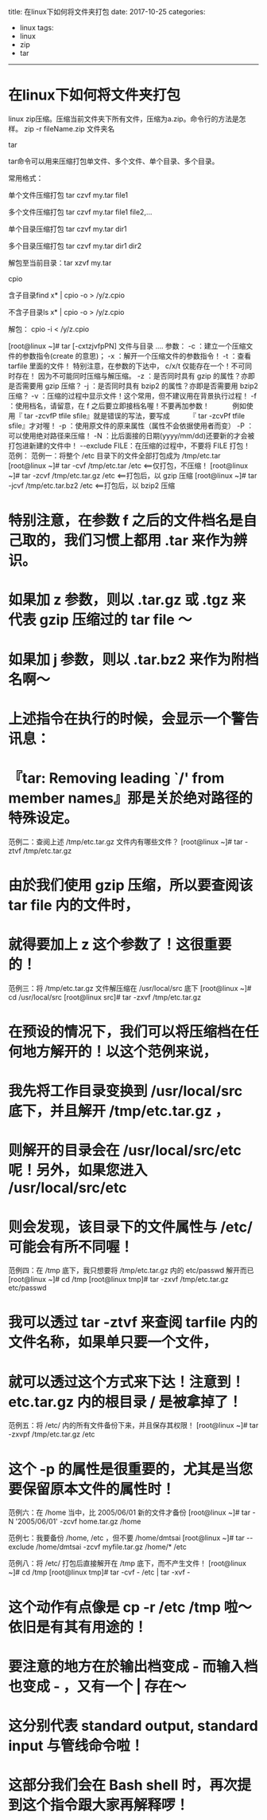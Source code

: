 title: 在linux下如何将文件夹打包
date: 2017-10-25 
categories:
- linux
tags:
- linux
- zip
- tar

---

# 在linux下如何将文件夹打包 #

linux zip压缩。压缩当前文件夹下所有文件，压缩为a.zip。命令行的方法是怎样。
zip  -r fileName.zip  文件夹名

tar

tar命令可以用来压缩打包单文件、多个文件、单个目录、多个目录。

常用格式：

单个文件压缩打包 tar czvf my.tar file1

多个文件压缩打包 tar czvf my.tar file1 file2,...

单个目录压缩打包 tar czvf my.tar dir1

多个目录压缩打包 tar czvf my.tar dir1 dir2

解包至当前目录：tar xzvf my.tar

cpio

含子目录find x* | cpio -o > /y/z.cpio

不含子目录ls x* | cpio -o > /y/z.cpio

解包： cpio -i < /y/z.cpio

[root@linux ~]# tar [-cxtzjvfpPN] 文件与目录 ....
参数：
-c ：建立一个压缩文件的参数指令(create 的意思)；
-x ：解开一个压缩文件的参数指令！
-t ：查看 tarfile 里面的文件！
特别注意，在参数的下达中， c/x/t 仅能存在一个！不可同时存在！
因为不可能同时压缩与解压缩。
-z ：是否同时具有 gzip 的属性？亦即是否需要用 gzip 压缩？
-j ：是否同时具有 bzip2 的属性？亦即是否需要用 bzip2 压缩？
-v ：压缩的过程中显示文件！这个常用，但不建议用在背景执行过程！
-f ：使用档名，请留意，在 f 之后要立即接档名喔！不要再加参数！
　　　例如使用『 tar -zcvfP tfile sfile』就是错误的写法，要写成
　　　『 tar -zcvPf tfile sfile』才对喔！
-p ：使用原文件的原来属性（属性不会依据使用者而变）
-P ：可以使用绝对路径来压缩！
-N ：比后面接的日期(yyyy/mm/dd)还要新的才会被打包进新建的文件中！
--exclude FILE：在压缩的过程中，不要将 FILE 打包！
范例：
范例一：将整个 /etc 目录下的文件全部打包成为 /tmp/etc.tar
[root@linux ~]# tar -cvf /tmp/etc.tar /etc <==仅打包，不压缩！
[root@linux ~]# tar -zcvf /tmp/etc.tar.gz /etc <==打包后，以 gzip 压缩
[root@linux ~]# tar -jcvf /tmp/etc.tar.bz2 /etc <==打包后，以 bzip2 压缩
# 特别注意，在参数 f 之后的文件档名是自己取的，我们习惯上都用 .tar 来作为辨识。
# 如果加 z 参数，则以 .tar.gz 或 .tgz 来代表 gzip 压缩过的 tar file ～
# 如果加 j 参数，则以 .tar.bz2 来作为附档名啊～
# 上述指令在执行的时候，会显示一个警告讯息：
# 『tar: Removing leading `/' from member names』那是关於绝对路径的特殊设定。 
范例二：查阅上述 /tmp/etc.tar.gz 文件内有哪些文件？
[root@linux ~]# tar -ztvf /tmp/etc.tar.gz
# 由於我们使用 gzip 压缩，所以要查阅该 tar file 内的文件时，
# 就得要加上 z 这个参数了！这很重要的！

范例三：将 /tmp/etc.tar.gz 文件解压缩在 /usr/local/src 底下
[root@linux ~]# cd /usr/local/src
[root@linux src]# tar -zxvf /tmp/etc.tar.gz
# 在预设的情况下，我们可以将压缩档在任何地方解开的！以这个范例来说，
# 我先将工作目录变换到 /usr/local/src 底下，并且解开 /tmp/etc.tar.gz ，
# 则解开的目录会在 /usr/local/src/etc 呢！另外，如果您进入 /usr/local/src/etc
# 则会发现，该目录下的文件属性与 /etc/ 可能会有所不同喔！

范例四：在 /tmp 底下，我只想要将 /tmp/etc.tar.gz 内的 etc/passwd 解开而已
[root@linux ~]# cd /tmp
[root@linux tmp]# tar -zxvf /tmp/etc.tar.gz etc/passwd
# 我可以透过 tar -ztvf 来查阅 tarfile 内的文件名称，如果单只要一个文件，
# 就可以透过这个方式来下达！注意到！ etc.tar.gz 内的根目录 / 是被拿掉了！

范例五：将 /etc/ 内的所有文件备份下来，并且保存其权限！
[root@linux ~]# tar -zxvpf /tmp/etc.tar.gz /etc
# 这个 -p 的属性是很重要的，尤其是当您要保留原本文件的属性时！

范例六：在 /home 当中，比 2005/06/01 新的文件才备份
[root@linux ~]# tar -N '2005/06/01' -zcvf home.tar.gz /home

范例七：我要备份 /home, /etc ，但不要 /home/dmtsai
[root@linux ~]# tar --exclude /home/dmtsai -zcvf myfile.tar.gz /home/* /etc

范例八：将 /etc/ 打包后直接解开在 /tmp 底下，而不产生文件！
[root@linux ~]# cd /tmp
[root@linux tmp]# tar -cvf - /etc | tar -xvf -
# 这个动作有点像是 cp -r /etc /tmp 啦～依旧是有其有用途的！
# 要注意的地方在於输出档变成 - 而输入档也变成 - ，又有一个 | 存在～
# 这分别代表 standard output, standard input 与管线命令啦！
# 这部分我们会在 Bash shell 时，再次提到这个指令跟大家再解释啰！